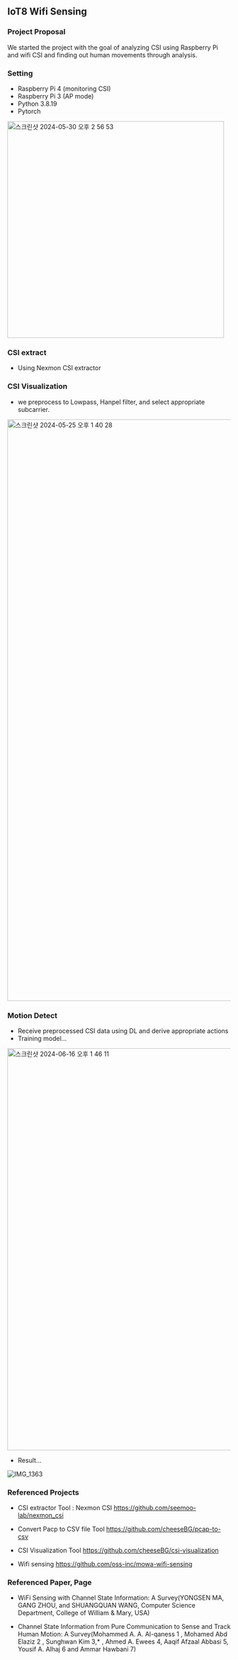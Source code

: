 ## IoT8 Wifi Sensing

### Project Proposal

We started the project with the goal of analyzing CSI using Raspberry Pi and wifi CSI and finding out human movements through analysis.

### Setting

- Raspberry Pi 4 (monitoring CSI)
- Raspberry Pi 3 (AP mode)
- Python 3.8.19
- Pytorch
  
<img width="489" alt="스크린샷 2024-05-30 오후 2 56 53" src="https://github.com/RakunKo/iot8/assets/145656942/84021b10-23ff-447f-be21-27937d36b655">

### CSI extract

- Using Nexmon CSI extractor

### CSI Visualization

- we preprocess to Lowpass, Hanpel filter, and select appropriate subcarrier. 

<img width="1312" alt="스크린샷 2024-05-25 오후 1 40 28" src="https://github.com/RakunKo/iot8/assets/145656942/75bd6bfa-9f25-4460-8422-71f2f0fab694">

### Motion Detect

- Receive preprocessed CSI data using DL and derive appropriate actions
- Training model...
<img width="907" alt="스크린샷 2024-06-16 오후 1 46 11" src="https://github.com/RakunKo/iot8/assets/145656942/52ed699d-76bb-4b79-98a5-0d2293a91df4">

- Result...
  
![IMG_1363](https://github.com/RakunKo/iot8/assets/145656942/6c35b1c4-4e14-4873-9cf9-cad9d2f033c4)


### Referenced Projects

- CSI extractor Tool : Nexmon CSI
  https://github.com/seemoo-lab/nexmon_csi

- Convert Pacp to CSV file Tool
  https://github.com/cheeseBG/pcap-to-csv

- CSI Visualization Tool
  https://github.com/cheeseBG/csi-visualization

- Wifi sensing
  https://github.com/oss-inc/mowa-wifi-sensing

### Referenced Paper, Page

- WiFi Sensing with Channel State Information: A Survey(YONGSEN MA, GANG ZHOU, and SHUANGQUAN WANG, Computer Science Department, College of William & Mary, USA)
  
- Channel State Information from Pure Communication to Sense and Track Human Motion: A Survey(Mohammed A. A. Al-qaness 1 , Mohamed Abd Elaziz 2 , Sunghwan Kim 3,* , Ahmed A. Ewees 4, Aaqif Afzaal Abbasi 5, Yousif A. Alhaj 6 and Ammar Hawbani 7)
